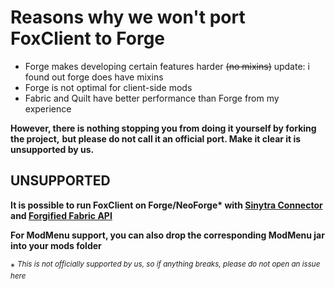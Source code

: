 # Reasons why we won't port FoxClient to Forge
 - Forge makes developing certain features harder ~~(no mixins)~~ update: i found out forge does have mixins
 - Forge is not optimal for client-side mods
 - Fabric and Quilt have better performance than Forge from my experience

**However, there is nothing stopping you from doing it yourself by forking the project,**
**but please do not call it an official port. Make it clear it is unsupported by us.**


## UNSUPPORTED

**It is possible to run FoxClient on Forge/NeoForge\* with [Sinytra Connector](https://modrinth.com/mod/connector) and [Forgified Fabric API](https://modrinth.com/mod/forgified-fabric-api)**

**For ModMenu support, you can also drop the corresponding ModMenu jar into your mods folder**

\* <sup>*This is not officially supported by us, so if anything breaks, please do not open an issue here*</sup>